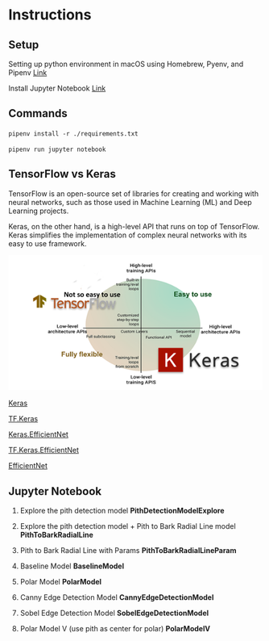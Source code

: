 # Instructions

## Setup

Setting up python environment in macOS using Homebrew, Pyenv, and Pipenv [Link](https://gist.github.com/MFarooqRajput/3aaa63b24db2d5453a523bf342f02127)

Install Jupyter Notebook [Link](https://jupyter-tutorial.readthedocs.io/en/stable/first-steps/install.html)

## Commands

`pipenv install -r ./requirements.txt`

`pipenv run jupyter notebook`


## TensorFlow vs Keras

TensorFlow is an open-source set of libraries for creating and working with neural networks, such as those used in Machine Learning (ML) and Deep Learning projects. 

Keras, on the other hand, is a high-level API that runs on top of TensorFlow. Keras simplifies the implementation of complex neural networks with its easy to use framework.

![TensorFlow-VS-Keras](extra/images/TensorFlow-VS-Keras.png)

[Keras](https://keras.io/)

[TF.Keras](https://www.tensorflow.org/api_docs/python/tf/keras)

[Keras.EfficientNet](https://keras.io/api/applications/)

[TF.Keras.EfficientNet](https://www.tensorflow.org/api_docs/python/tf/keras/applications)

[EfficientNet](https://towardsdatascience.com/complete-architectural-details-of-all-efficientnet-models-5fd5b736142)


## Jupyter Notebook

1. Explore the pith detection model **PithDetectionModelExplore**
2. Explore the pith detection model + Pith to Bark Radial Line model **PithToBarkRadialLine**
3. Pith to Bark Radial Line with Params **PithToBarkRadialLineParam**

1. Baseline Model **BaselineModel**
2. Polar Model **PolarModel**
3. Canny Edge Detection Model **CannyEdgeDetectionModel**
4. Sobel Edge Detection Model **SobelEdgeDetectionModel**
5. Polar Model V (use pith as center for polar) **PolarModelV**

